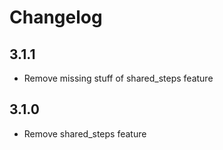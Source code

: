 # Changelog

## 3.1.1

* Remove missing stuff of shared_steps feature

## 3.1.0

* Remove shared_steps feature
